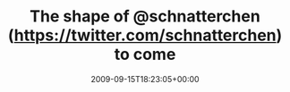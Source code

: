 ---
retweeted: false
source: <a href="http://twitter.com" rel="nofollow">Twitter Web Client</a>
entities:
  hashtags: []
  symbols: []
  user_mentions:
  - name: susi sorglos
    screen_name: schnatterchen
    indices:
    - '13'
    - '27'
    id_str: '264988714'
    id: '264988714'
  urls: []
display_text_range:
- '0'
- '36'
favorite_count: '0'
id_str: '4009956660'
truncated: false
retweet_count: '0'
id: '4009956660'
created_at: Tue Sep 15 18:23:05 +0000 2009
favorited: false
full_text: The shape of [@schnatterchen](https://twitter.com/schnatterchen) to come.
lang: en
tags:
- pesos/twitter
date: '2009-09-15T18:23:05+00:00'
src: https://twitter.com/bascht/status/4009956660
original_url: https://twitter.com/bascht/status/4009956660
type: twitter_tweet
text: The shape of [@schnatterchen](https://twitter.com/schnatterchen) to come.
title: The shape of @schnatterchen (https://twitter.com/schnatterchen) to come

---
